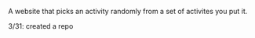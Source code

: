A website that picks an activity randomly from a set of activites you put it. 

3/31: created a repo
